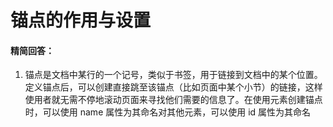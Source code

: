 # 锚点的作用与设置

#### 精简回答：

1. 锚点是文档中某行的一个记号，类似于书签，用于链接到文档中的某个位置。定义锚点后，可以创建直接跳至该锚点（比如页面中某个小节）的链接，这样使用者就无需不停地滚动页面来寻找他们需要的信息了。在使用<a>元素创建锚点时，可以使用 name 属性为其命名对其他元素，可以使用 id 属性为其命名
